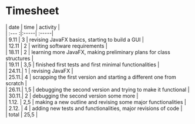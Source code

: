 # Timesheet

| date  | time | activity |   
| :--- :|:-----| :-----|  
| 9.11  | 3    | revising JavaFX basics, starting to build a GUI |  
| 12.11 | 2    | writing software requirements |  
| 18.11 | 2    | learning more JavaFX, making preliminary plans for class structures |  
| 19.11 | 3,5  | finished first tests and first minimal functionalities |    
| 24.11.| 1    | revising JavaFX  |  
| 25.11.| 4    | scrapping the first version and starting a different one from scratch  |  
| 26.11.| 1,5  | debugging the second version and trying to make it functional  |  
| 30.11.| 2    | debugging the second version some more |   
| 1.12. | 2,5  | making a new outline and revising some major functionalities  |   
| 2.12. | 4    | adding new tests and functionalities, major revisions of code  |   
| total | 25,5   |   
